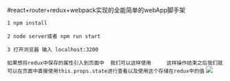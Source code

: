 #react+router+redux+webpack实现的全能简单的webApp脚手架

``1 npm install``

``2 node server或者 npm run start``

``3 打开浏览器 输入 localhost:3200``

``如果想将redux中保存的属性引入到页面中  我们可以这样使用     这样操作结束之后我们就可以在页面中直接使用this.props.state进行查看以及使用这个存储在redux中的值``
<img src='./a.png'/>
